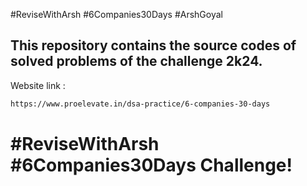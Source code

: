 #ReviseWithArsh #6Companies30Days #ArshGoyal

## This repository contains the source codes of solved problems of the challenge 2k24.

Website link :
```bash
https://www.proelevate.in/dsa-practice/6-companies-30-days
```
# #ReviseWithArsh #6Companies30Days Challenge!
